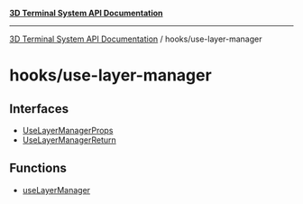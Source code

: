 [**3D Terminal System API Documentation**](../../README.md)

***

[3D Terminal System API Documentation](../../README.md) / hooks/use-layer-manager

# hooks/use-layer-manager

## Interfaces

- [UseLayerManagerProps](interfaces/UseLayerManagerProps.md)
- [UseLayerManagerReturn](interfaces/UseLayerManagerReturn.md)

## Functions

- [useLayerManager](functions/useLayerManager.md)
